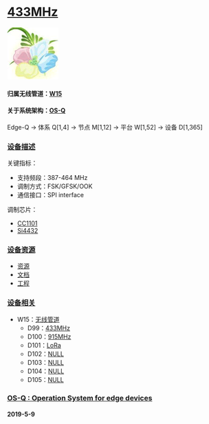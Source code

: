 ﻿# [433MHz](https://github.com/OS-Q/D99)
[![sites](OS-Q/OS-Q.png)](http://www.OS-Q.com)
#### 归属无线管道：[W15](https://github.com/OS-Q/W15)
#### 关于系统架构：[OS-Q](https://github.com/OS-Q/OS-Q)
Edge-Q -> 体系 Q[1,4] -> 节点 M[1,12] -> 平台 W[1,52] -> 设备 D[1,365]
### [设备描述](https://github.com/OS-Q/D99/wiki) 

关键指标：

* 支持频段：387-464 MHz
* 调制方式：FSK/GFSK/OOK
* 通信接口：SPI interface

调制芯片：

* [CC1101](http://www.ti.com.cn/product/cn/CC1101)
* [Si4432](https://www.silabs.com/documents/public/data-sheets/Si4430-31-32.pdf)

### [设备资源](https://github.com/OS-Q/D99) 

- [资源](src/)
- [文档](docs/)
- [工程](project/)

### [设备相关](https://github.com/OS-Q/D99) 

* W15：[无线管道](https://github.com/OS-Q/W15)
	* D99：[433MHz](https://github.com/OS-Q/D99)
	* D100：[915MHz](https://github.com/OS-Q/D100)
	* D101：[LoRa](https://github.com/OS-Q/D101)
	* D102：[NULL](https://github.com/OS-Q/D102)
	* D103：[NULL](https://github.com/OS-Q/D103)
	* D104：[NULL](https://github.com/OS-Q/D104)
	* D105：[NULL](https://github.com/OS-Q/D105)

### [OS-Q : Operation System for edge devices](http://www.OS-Q.com/Edge/D99)
####  2019-5-9





